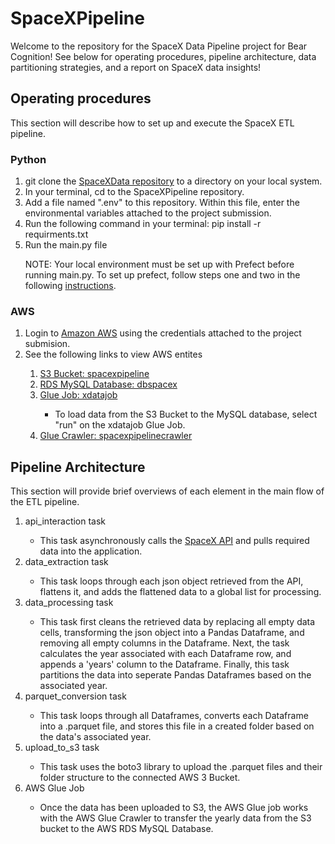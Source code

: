 <div>
<h1>SpaceXPipeline</h1>
<p>Welcome to the repository for the SpaceX Data Pipeline project for Bear Cognition! See below for operating procedures, pipeline architecture, data partitioning strategies, and a report on SpaceX data insights!</p>
</div>
<div>
<h2>Operating procedures</h2>
<p>This section will describe how to set up and execute the SpaceX ETL pipeline.</p>
<h3>Python</h3>
<ol>
    <li>git clone the <a href='https://github.com/PatrickJODonnell/SpaceXPipeline'>SpaceXData repository</a> to a directory on your local system.</li>
    <li>In your terminal, cd to the SpaceXPipeline repository.</li>
    <li>Add a file named ".env" to this repository. Within this file, enter the environmental variables attached to the project submission.</li>
    <li>Run the following command in your terminal: pip install -r requirments.txt</li>
    <li>Run the main.py file</li>
    <p>NOTE: Your local environment must be set up with Prefect before running main.py. To set up prefect, follow steps one and two in the following <a href='https://docs.prefect.io/latest/getting-started/quickstart/'>instructions</a>.</p>
</ol>
<h3>AWS</h3>
<ol>
    <li>Login to <a href='https://us-east-2.console.aws.amazon.com/console/home?nc2=h_ct&region=us-east-2&src=header-signin#'>Amazon AWS</a> using the credentials attached to the project submision.</li>
    <li>See the following links to view AWS entites</li>
    <ol>
        <li><a href='https://us-east-2.console.aws.amazon.com/s3/buckets/spacexpipeline?region=us-east-2&bucketType=general&tab=objects'>S3 Bucket: spacexpipeline</a></li>
        <li><a href='https://us-east-2.console.aws.amazon.com/rds/home?region=us-east-2#database:id=dbspacex;is-cluster=false'>RDS MySQL Database: dbspacex</a></li>
        <li><a href='https://us-east-2.console.aws.amazon.com/gluestudio/home?region=us-east-2#/editor/job/xdatajob/graph'>Glue Job: xdatajob</a></li>
        <ul>
            <li>To load data from the S3 Bucket to the MySQL database, select "run" on the xdatajob Glue Job.</li>
        </ul>
        <li><a href='https://us-east-2.console.aws.amazon.com/glue/home?region=us-east-2#/v2/data-catalog/crawlers/view/spacexpipelinecrawler'>Glue Crawler: spacexpipelinecrawler</a></li>
    </ol>
<ol>
</div>
<div>
<h2>Pipeline Architecture</h2>
<p>This section will provide brief overviews of each element in the main flow of the ETL pipeline.</p>
<ol>
    <li>api_interaction task</li>
    <ul>
        <li>This task asynchronously calls the <a href='https://github.com/r-spacex/SpaceX-API'>SpaceX API</a> and pulls required data into the application.</li>
    </ul>
    <li>data_extraction task</li>
    <ul>
        <li>This task loops through each json object retrieved from the API, flattens it, and adds the flattened data to a global list for processing.</li>
    </ul>
    <li>data_processing task</li>
    <ul>
        <li>This task first cleans the retrieved data by replacing all empty data cells, transforming the json object into a Pandas Dataframe, and removing all empty columns in the Dataframe. Next, the task calculates the year associated with each Dataframe row, and appends a 'years' column to the Dataframe. Finally, this task partitions the data into seperate Pandas Dataframes based on the associated year.</li>
    </ul>
    <li>parquet_conversion task</li>
    <ul>
        <li>This task loops through all Dataframes, converts each Dataframe into a .parquet file, and stores this file in a created folder based on the data's associated year.</li>
    </ul>
    <li>upload_to_s3 task</li>
    <ul>
        <li>This task uses the boto3 library to upload the .parquet files and their folder structure to the connected AWS 3 Bucket.</li>
    </ul>
    <li>AWS Glue Job</li>
    <ul>
        <li>Once the data has been uploaded to S3, the AWS Glue job works with the AWS Glue Crawler to transfer the yearly data from the S3 bucket to the AWS RDS MySQL Database.</li>
    </ul>
<ol>
</div>


